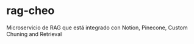 # rag-cheo
Microservicio de RAG que está integrado con Notion, Pinecone, Custom Chuning and Retrieval
